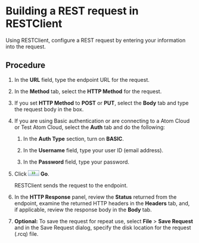 # Building a REST request in RESTClient

<head>
  <meta name="guidename" content="API Management"/>
  <meta name="context" content="GUID-4bba6a54-d46a-41d4-8072-6a25618576a0"/>
</head>


Using RESTClient, configure a REST request by entering your information into the request.

## Procedure

1.  In the **URL** field, type the endpoint URL for the request.

2.  In the **Method** tab, select the **HTTP Method** for the request.

3.  If you set **HTTP Method** to **POST** or **PUT**, select the **Body** tab and type the request body in the box.

4.  If you are using Basic authentication or are connecting to a Atom Cloud or Test Atom Cloud, select the **Auth** tab and do the following:

    1.  In the **Auth Type** section, turn on **BASIC**.

    2.  In the **Username** field, type your user ID \(email address\).

    3.  In the **Password** field, type your password.

5.  Click **![](../Images/other-bt-wiztools-restclient-go_5fe8ebfe-a2f3-4c59-8895-37f7fb2416cd.jpg) Go**.

    RESTClient sends the request to the endpoint.

6.  In the **HTTP Response** panel, review the **Status** returned from the endpoint, examine the returned HTTP headers in the **Headers** tab, and, if applicable, review the response body in the **Body** tab.

7. **Optional:** To save the request for repeat use, select **File** \> **Save Request** and in the Save Request dialog, specify the disk location for the request \(.rcq\) file.